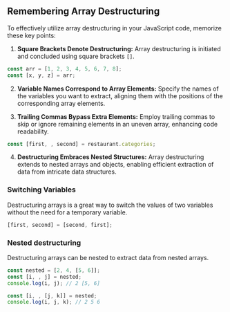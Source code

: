 ## Remembering Array Destructuring

To effectively utilize array destructuring in your JavaScript code, memorize these key points:

1. **Square Brackets Denote Destructuring:** Array destructuring is initiated and concluded using square brackets `[]`.

```js
const arr = [1, 2, 3, 4, 5, 6, 7, 8];
const [x, y, z] = arr;
```

2. **Variable Names Correspond to Array Elements:** Specify the names of the variables you want to extract, aligning them with the positions of the corresponding array elements.

3. **Trailing Commas Bypass Extra Elements:** Employ trailing commas to skip or ignore remaining elements in an uneven array, enhancing code readability.

```js
const [first, , second] = restaurant.categories;
```

4. **Destructuring Embraces Nested Structures:** Array destructuring extends to nested arrays and objects, enabling efficient extraction of data from intricate data structures.

### Switching Variables

Destructuring arrays is a great way to switch the values of two variables without the need for a temporary variable.

```js
[first, second] = [second, first];
```

### Nested destructuring

Destructuring arrays can be nested to extract data from nested arrays.

```js
const nested = [2, 4, [5, 6]];
const [i, , j] = nested;
console.log(i, j); // 2 [5, 6]

const [i, , [j, k]] = nested;
console.log(i, j, k); // 2 5 6
```
